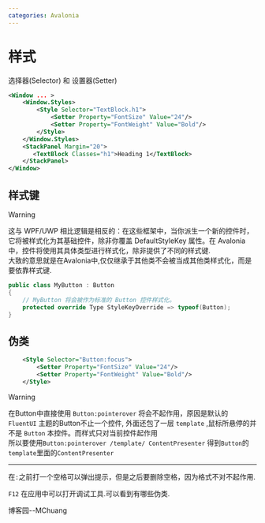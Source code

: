 ```yaml
---
categories: Avalonia
---
```


# 样式

选择器(Selector) 和 设置器(Setter)

``` xml
<Window ... >
    <Window.Styles>
        <Style Selector="TextBlock.h1">
            <Setter Property="FontSize" Value="24"/>
            <Setter Property="FontWeight" Value="Bold"/>
        </Style>
    </Window.Styles>
    <StackPanel Margin="20">
       <TextBlock Classes="h1">Heading 1</TextBlock>
    </StackPanel>
</Window>
```

## 样式键

>[!WARNING]
>这与 WPF/UWP 相比逻辑是相反的：在这些框架中，当你派生一个新的控件时，它将被样式化为其基础控件，除非你覆盖 DefaultStyleKey 属性。在 Avalonia 中，控件将使用其具体类型进行样式化，除非提供了不同的样式键.  
>大致的意思就是在Avalonia中,仅仅继承于其他类不会被当成其他类样式化，而是要依靠样式键.

``` C#
public class MyButton : Button
{
    // MyButton 将会被作为标准的 Button 控件样式化。
    protected override Type StyleKeyOverride => typeof(Button);
}
```

## 伪类

``` xml
    <Style Selector="Button:focus">
        <Setter Property="FontSize" Value="24"/>
        <Setter Property="FontWeight" Value="Bold"/>
    </Style>
```

>[!WARNING]
>在Button中直接使用 `Button:pointerover` 将会不起作用，原因是默认的 `FluentUI` 主题的Button不止一个控件,
>外面还包了一层 `template` ,鼠标所悬停的并不是 `Button` 本控件。而样式只对当前控件起作用  
>所以要使用`Button:pointerover /template/ ContentPresenter` 得到`Button`的`template`里面的`ContentPresenter`

----

在`:`之前打一个空格可以弹出提示，但是之后要删除空格，因为格式不对不起作用.

`F12` 在应用中可以打开调试工具.可以看到有哪些伪类.

博客园--MChuang 